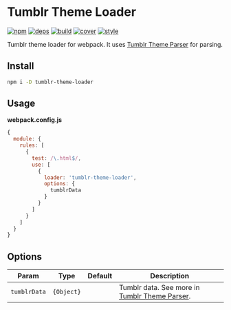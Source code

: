# Tumblr Theme Loader

[![npm](https://img.shields.io/npm/v/tumblr-theme-loader.svg)](https://npmjs.com/package/tumblr-theme-loader)
[![deps](https://david-dm.org/ruslankhh/tumblr-theme-loader.svg)](https://david-dm.org/ruslankhh/tumblr-theme-loader)
[![build](http://img.shields.io/travis/ruslankhh/tumblr-theme-loader.svg)](https://travis-ci.com/ruslankhh/tumblr-theme-loader)
[![cover](https://codecov.io/gh/ruslankhh/tumblr-theme-loader/branch/master/graph/badge.svg)](https://codecov.io/gh/ruslankhh/tumblr-theme-loader)
[![style](https://img.shields.io/badge/code%20style-standard-yellow.svg)](http://standardjs.com)

Tumblr theme loader for webpack. It uses [Tumblr Theme Parser](https://github.com/carrot/tumblr-theme-parser) for parsing.

## Install

```bash
npm i -D tumblr-theme-loader
```

## Usage

**webpack.config.js**

```js
{
  module: {
    rules: [
      {
        test: /\.html$/,
        use: [
          {
            loader: 'tumblr-theme-loader',
            options: {
              tumblrData
            }
          }
        ]
      }
    ]
  }
}
```

## Options

| Param | Type | Default | Description |
| --- | --- | --- | --- |
|`tumblrData`|`{Object}`| | Tumblr data. See more in [Tumblr Theme Parser](https://github.com/carrot/tumblr-theme-parser#usage). |
